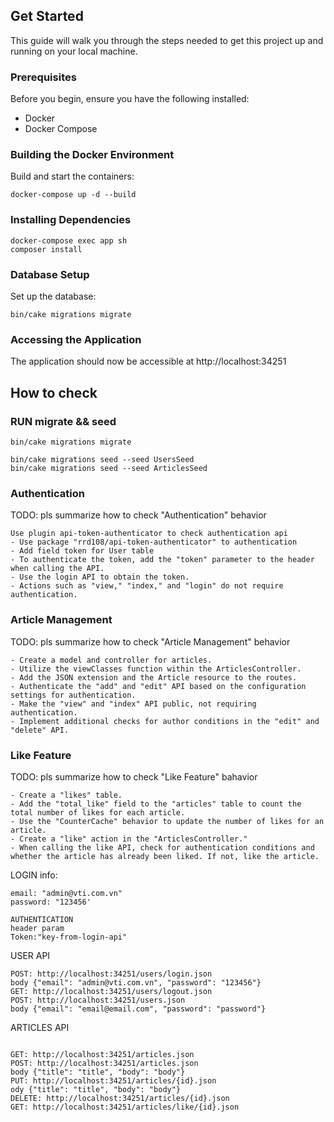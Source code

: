 ## Get Started

This guide will walk you through the steps needed to get this project up and running on your local machine.

### Prerequisites

Before you begin, ensure you have the following installed:

- Docker
- Docker Compose

### Building the Docker Environment

Build and start the containers:

```
docker-compose up -d --build
```

### Installing Dependencies

```
docker-compose exec app sh
composer install
```

### Database Setup

Set up the database:

```
bin/cake migrations migrate
```

### Accessing the Application

The application should now be accessible at http://localhost:34251

## How to check

### RUN migrate && seed
```
bin/cake migrations migrate

bin/cake migrations seed --seed UsersSeed
bin/cake migrations seed --seed ArticlesSeed
```

### Authentication

TODO: pls summarize how to check "Authentication" behavior
```
Use plugin api-token-authenticator to check authentication api
- Use package "rrd108/api-token-authenticator" to authentication
- Add field token for User table
- To authenticate the token, add the "token" parameter to the header when calling the API.
- Use the login API to obtain the token.
- Actions such as "view," "index," and "login" do not require authentication.
```

### Article Management

TODO: pls summarize how to check "Article Management" behavior
```
- Create a model and controller for articles.
- Utilize the viewClasses function within the ArticlesController.
- Add the JSON extension and the Article resource to the routes.
- Authenticate the "add" and "edit" API based on the configuration settings for authentication.
- Make the "view" and "index" API public, not requiring authentication.
- Implement additional checks for author conditions in the "edit" and "delete" API.
```

### Like Feature

TODO: pls summarize how to check "Like Feature" bahavior
```
- Create a "likes" table.
- Add the "total_like" field to the "articles" table to count the total number of likes for each article.
- Use the "CounterCache" behavior to update the number of likes for an article.
- Create a "like" action in the "ArticlesController."
- When calling the like API, check for authentication conditions and whether the article has already been liked. If not, like the article.
```


LOGIN info:
```
email: "admin@vti.com.vn"
password: "123456'
```
```
AUTHENTICATION
header param
Token:"key-from-login-api"
```
USER API
```
POST: http://localhost:34251/users/login.json
body {"email": "admin@vti.com.vn", "password": "123456"}
GET: http://localhost:34251/users/logout.json
POST: http://localhost:34251/users.json
body {"email": "email@email.com", "password": "password"}
```
ARTICLES API
```

GET: http://localhost:34251/articles.json
POST: http://localhost:34251/articles.json
body {"title": "title", "body": "body"}
PUT: http://localhost:34251/articles/{id}.json
ody {"title": "title", "body": "body"}
DELETE: http://localhost:34251/articles/{id}.json
GET: http://localhost:34251/articles/like/{id}.json
```